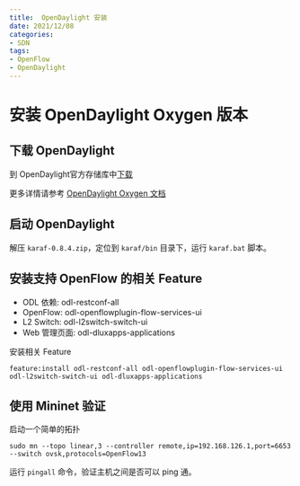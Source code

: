 ```yaml
---
title:  OpenDaylight 安装
date: 2021/12/08
categories: 
- SDN
tags: 
- OpenFlow
- OpenDaylight
---
```


# 安装 OpenDaylight Oxygen 版本

## 下载 OpenDaylight

到 OpenDaylight官方存储库中[下载](https://nexus.opendaylight.org/content/repositories/opendaylight.release/org/opendaylight/integration/karaf/0.8.4/karaf-0.8.4.zip)

更多详情请参考 [OpenDaylight Oxygen 文档](https://docs.opendaylight.org/en/stable-oxygen/index.html)

## 启动 OpenDaylight

解压 `karaf-0.8.4.zip`，定位到 `karaf/bin` 目录下，运行 `karaf.bat` 脚本。

## 安装支持 OpenFlow 的相关 Feature

- ODL 依赖: odl-restconf-all 
- OpenFlow: odl-openflowplugin-flow-services-ui
- L2 Switch: odl-l2switch-switch-ui 
- Web 管理页面: odl-dluxapps-applications

安装相关 Feature

```shell
feature:install odl-restconf-all odl-openflowplugin-flow-services-ui odl-l2switch-switch-ui odl-dluxapps-applications
```

## 使用 Mininet 验证

启动一个简单的拓扑

```shell
sudo mn --topo linear,3 --controller remote,ip=192.168.126.1,port=6653 --switch ovsk,protocols=OpenFlow13
```

运行 `pingall` 命令，验证主机之间是否可以 ping 通。